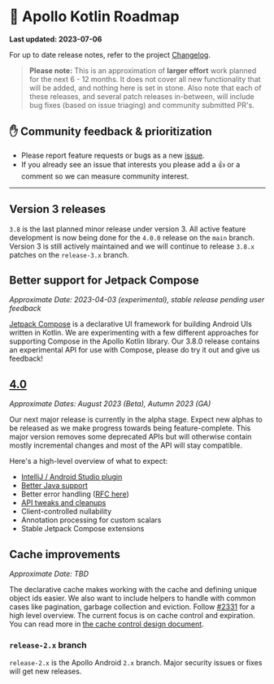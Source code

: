 # 🔮 Apollo Kotlin Roadmap

**Last updated: 2023-07-06**

For up to date release notes, refer to the project [Changelog](https://github.com/apollographql/apollo-kotlin/blob/main/CHANGELOG.md).

> **Please note:** This is an approximation of **larger effort** work planned for the next 6 - 12 months. It does not cover all new functionality that will be added, and nothing here is set in stone. Also note that each of these releases, and several patch releases in-between, will include bug fixes (based on issue triaging) and community submitted PR's.

## ✋ Community feedback & prioritization

- Please report feature requests or bugs as a new [issue](https://github.com/apollographql/apollo-kotlin/issues/new/choose).
- If you already see an issue that interests you please add a 👍 or a comment so we can measure community interest.

---

## Version 3 releases

`3.8` is the last planned minor release under version 3.  All active feature development is now being done for the `4.0.0` release on the `main` branch.  Version 3 is still actively maintained and we will continue to release `3.8.x` patches on the `release-3.x` branch.

## Better support for Jetpack Compose

_Approximate Date: 2023-04-03 (experimental), stable release pending user feedback_

[Jetpack Compose](https://developer.android.com/jetpack/compose) is a declarative UI framework for building Android UIs written in Kotlin.  We are experimenting with a few different approaches for supporting Compose in the Apollo Kotlin library.  Our 3.8.0 release contains an experimental API for use with Compose, please do try it out and give us feedback!

## [4.0](https://github.com/apollographql/apollo-kotlin/milestone/29)

_Approximate Dates: August 2023 (Beta), Autumn 2023 (GA)_

Our next major release is currently in the alpha stage. Expect new alphas to be released as we make progress towards being feature-complete. This major version removes some deprecated APIs but will otherwise contain mostly incremental changes and most of the API will stay compatible. 

Here's a high-level overview of what to expect:

- [IntelliJ / Android Studio plugin](https://github.com/apollographql/apollo-kotlin/issues?q=is%3Aissue+is%3Aopen+plugin+label%3A%22%F0%9F%90%99+IJ%2FAS+plugin%22)
- [Better Java support](https://github.com/apollographql/apollo-kotlin/milestone/25)
- Better error handling ([RFC here](https://github.com/apollographql/apollo-kotlin/issues/4711))
- [API tweaks and cleanups](https://github.com/apollographql/apollo-kotlin/issues/4171)
- Client-controlled nullability
- Annotation processing for custom scalars
- Stable Jetpack Compose extensions

## Cache improvements

_Approximate Date: TBD_

The declarative cache makes working with the cache and defining unique object ids easier. We also want to include helpers to handle with common cases like pagination, garbage collection and eviction. Follow [#2331](https://github.com/apollographql/apollo-kotlin/issues/2331) for a high level overview. The current focus is on cache control and expiration. You can read more in [the cache control design document](https://github.com/apollographql/apollo-kotlin/pull/4009).

### `release-2.x` branch

`release-2.x` is the Apollo Android `2.x` branch. Major security issues or fixes will get new releases.
